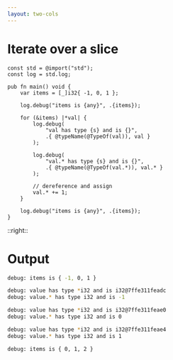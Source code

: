 ```yaml
---
layout: two-cols
---
```

<h1>Iterate over a slice</h1>

<Transform scale="0.85">

```text
const std = @import("std");
const log = std.log;

pub fn main() void {
    var items = [_]i32{ -1, 0, 1 };

    log.debug("items is {any}", .{items});

    for (&items) |*val| {
        log.debug(
            "val has type {s} and is {}",
            .{ @typeName(@TypeOf(val)), val }
        );

        log.debug(
            "val.* has type {s} and is {}",
            .{ @typeName(@TypeOf(val.*)), val.* }
        );

        // dereference and assign
        val.* += 1;
    }

    log.debug("items is {any}", .{items});
}
```

</Transform>

::right::

<h1>Output</h1>

<Transform scale="0.85">

```sh
debug: items is { -1, 0, 1 }

debug: value has type *i32 and is i32@7ffe311feadc
debug: value.* has type i32 and is -1

debug: value has type *i32 and is i32@7ffe311feae0
debug: value.* has type i32 and is 0

debug: value has type *i32 and is i32@7ffe311feae4
debug: value.* has type i32 and is 1

debug: items is { 0, 1, 2 }
```

</Transform>

<!--
We can use a **capture** in a `for` loop. If the captured value is null, the for exits automatically.

We can use a first capture for the value, and a second capture for its index.

- `for` is an expression, like `while`
- `for` can be labeled, like `while`
- `for` can have a `inline` keyword, like `while`
-->
